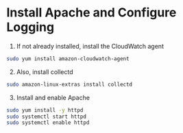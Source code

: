 # Install Apache and Configure Logging

1. If not already installed, install the CloudWatch agent

```bash
sudo yum install amazon-cloudwatch-agent
```

2. Also, install collectd

```bash
sudo amazon-linux-extras install collectd
```

3. Install and enable Apache

```bash
sudo yum install -y httpd
sudo systemctl start httpd
sudo systemctl enable httpd
```

